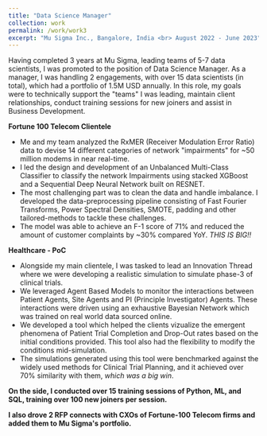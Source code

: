 ```yaml
---
title: "Data Science Manager"
collection: work
permalink: /work/work3
excerpt: "Mu Sigma Inc., Bangalore, India <br> August 2022 - June 2023"
---
```


Having completed 3 years at Mu Sigma, leading teams of 5-7 data scientists, I was promoted to the position of Data Science Manager.
As a manager, I was handling 2 engagements, with over 15 data scientists (in total), which had a portfolio of 1.5M USD annually.
In this role, my goals were to technically support the "teams" I was leading, maintain client relationships, conduct training sessions for new joiners and assist in Business Development.

**Fortune 100 Telecom Clientele**
- Me and my team analyzed the RxMER (Receiver Modulation Error Ratio) data to devise 14 different categories of network "impairments" for ~50 million modems in near real-time.
- I led the design and development of an Unbalanced Multi-Class Classifier to classify the network Impairments using stacked XGBoost and a Sequential Deep Neural Network built on RESNET.
- The most challenging part was to clean the data and handle imbalance. I developed the data-preprocessing pipeline consisting of Fast Fourier Transforms, Power Spectral Densities, SMOTE, padding and other tailored-methods to tackle these challenges.
- The model was able to achieve an F-1 score of 71% and reduced the amount of customer complaints by ~30% compared YoY. *THIS IS BIG!!*

**Healthcare - PoC**
- Alongside my main clientele, I was tasked to lead an Innovation Thread where we were developing a realistic simulation to simulate phase-3 of clinical trials.
- We leveraged Agent Based Models to monitor the interactions between Patient Agents, Site Agents and PI (Principle Investigator) Agents. These interactions were driven using an exhaustive Bayesian Network which was trained on real world data sourced online.
- We developed a tool which helped the clients vizualize the emergent phenomena of Patient Trial Completion and Drop-Out rates based on the initial conditions provided. This tool also had the flexibility to modify the conditions mid-simulation.
- The simulations generated using this tool were benchmarked against the widely used methods for Clinical Trial Planning, and it achieved over 70% similarity with them, *which was a big win*.

**On the side, I conducted over 15 training sessions of Python, ML, and SQL, training over 100 new joiners per session.**

**I also drove 2 RFP connects with CXOs of Fortune-100 Telecom firms and added them to Mu Sigma's portfolio.**
